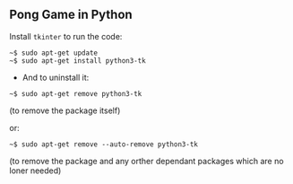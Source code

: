 
## Pong Game in Python

Install `tkinter` to run the code:

```
~$ sudo apt-get update
~$ sudo apt-get install python3-tk
```

- And to uninstall it: 

```
~$ sudo apt-get remove python3-tk
```
(to remove the package itself)

or:


```
~$ sudo apt-get remove --auto-remove python3-tk
```
(to remove the package and any orther dependant packages which are no loner needed)

